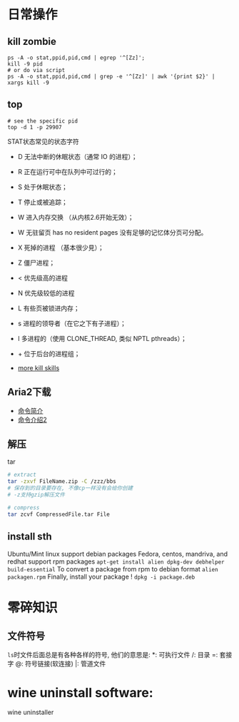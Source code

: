 # 日常操作
## kill zombie
```shell
ps -A -o stat,ppid,pid,cmd | egrep '^[Zz]';
kill -9 pid
# or do via script
ps -A -o stat,ppid,pid,cmd | grep -e '^[Zz]' | awk '{print $2}' | xargs kill -9

```
## top
```shell
# see the specific pid
top -d 1 -p 29907
```
STAT状态常见的状态字符
- D 无法中断的休眠状态（通常 IO 的进程）；
- R 正在运行可中在队列中可过行的；
- S 处于休眠状态；
- T 停止或被追踪；
- W 进入内存交换  （从内核2.6开始无效）；
- W 无驻留页 has no resident pages 没有足够的记忆体分页可分配。
- X 死掉的进程   （基本很少見）；
- Z 僵尸进程；
- < 优先级高的进程
- N 优先级较低的进程
- L 有些页被锁进内存；
- s 进程的领导者（在它之下有子进程）；
- l 多进程的（使用 CLONE_THREAD, 类似 NPTL pthreads）；
- \+ 位于后台的进程组；

- [more kill skills](https://www.jianshu.com/p/5ab557f8a6bf)

## Aria2下载
- [命令简介](https://blog.csdn.net/gatieme/article/details/44782801)
- [命令介绍2](http://www.yourownlinux.com/2013/10/speed-up-file-downloads-in-linux-using-aria2-download-manager.html)

## 解压
tar
```bash
# extract
tar -zxvf FileName.zip -C /zzz/bbs
# 保存到的目录要存在, 不像cp一样没有会给你创建
# -z支持gzip解压文件

# compress
tar zcvf CompressedFile.tar File
```

## install sth
Ubuntu/Mint linux support debian packages
Fedora, centos, mandriva, and redhat support rpm packages
`apt-get install alien dpkg-dev debhelper build-essential`
To convert a package from rpm to debian format
`alien packagen.rpm`
Finally, install your package !
`dpkg -i package.deb`


# 零碎知识
## 文件符号
`ls`时文件后面总是有各种各样的符号, 他们的意思是:
*: 可执行文件
/: 目录
=: 套接字
@: 符号链接(软连接)
|: 管道文件

# wine uninstall software:
wine uninstaller
